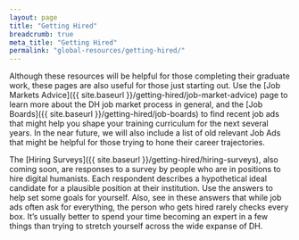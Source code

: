 ```yaml
---
layout: page
title: "Getting Hired"
breadcrumb: true
meta_title: "Getting Hired"
permalink: "global-resources/getting-hired/"
---
```

Although these resources will be helpful for those completing their graduate work, these pages are also useful for those just starting out. Use the [Job Markets Advice]({{ site.baseurl }}/getting-hired/job-market-advice) page to learn more about the DH job market process in general, and the [Job Boards]({{ site.baseurl }}/getting-hired/job-boards) to find recent job ads that might help you shape your training curriculum for the next several years. In the near future, we will also include a list of old relevant Job Ads that might be helpful for those trying to hone their career trajectories.

The [Hiring Surveys]({{ site.baseurl }}/getting-hired/hiring-surveys), also coming soon, are responses to a survey by people who are in positions to hire digital humanists. Each respondent describes a hypothetical ideal candidate for a plausible position at their institution. Use the answers to help set some goals for yourself. Also, see in these answers that while job ads often ask for everything, the person who gets hired rarely checks every box. It’s usually better to spend your time becoming an expert in a few things than trying to stretch yourself across the wide expanse of DH.
